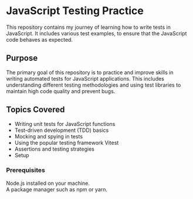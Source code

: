 # JavaScript Testing Practice
This repository contains my journey of learning how to write tests in JavaScript. It includes various test examples, to ensure that the JavaScript code behaves as expected.

## Purpose
The primary goal of this repository is to practice and improve skills in writing automated tests for JavaScript applications. This includes understanding different testing methodologies and using test libraries to maintain high code quality and prevent bugs.

## Topics Covered
* Writing unit tests for JavaScript functions
* Test-driven development (TDD) basics
* Mocking and spying in tests
* Using the popular testing framework Vitest
* Assertions and testing strategies
* Setup

### Prerequisites
Node.js installed on your machine.\
A package manager such as npm or yarn.
